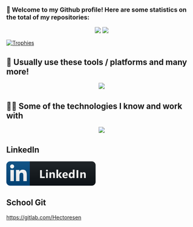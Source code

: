 ### 👋 Welcome to my Github profile! Here are some statistics on the total of my repositories: 


<div align="center">
  <img src="https://github-readme-stats.vercel.app/api?username=Hectoresen&show_icons=true&title_color=ffffff&icon_color=ff0000&text_color=ffffff&bg_color=000000"/>
  <img src="https://github-readme-stats.vercel.app/api/top-langs/?username=Hectoresen&layout=compact&show_icons=true&title_color=ffffff&icon_color=ff0000&text_color=ffffff&bg_color=000000"/>
</div>

[![Trophies](https://github-profile-trophy.vercel.app/?username=hectoresen&theme=onedark)](https://github.com/ryo-ma/github-profile-trophy)



## 🔧 Usually use these tools / platforms and many more!
<p align="center">
  <a href="https://skillicons.dev">
    <img src="https://skillicons.dev/icons?i=git,docker,aws,azure,gcp,firebase,netlify,bash,bitbucket,github,gitlab,npm,postman,replit,ubuntu,vscode" />
  </a>
</p>

## 🧑‍💻 Some of the technologies I know and work with
<p align="center">
  <a href="https://skillicons.dev">
    <img src="https://skillicons.dev/icons?i=sass,html,css,discordjs,js,ts,jest,jenkins,md,mongodb,mysql,nestjs,nodejs,php,postgres,react,redis,redux,sqlite,sentry,symfony,terraform,webpack,wordpress,yarn" />
  </a>
</p>

## LinkedIn
<a href="https://www.linkedin.com/in/hector-escolante-enriquez" target="_blank">
  <img src="https://github.com/MikeCodesDotNET/ColoredBadges/blob/master/svg/social/linkedin.svg" alt="LinkedIn" />
</a>

## School Git

https://gitlab.com/Hectoresen


<!--
**hectoresen/Hectoresen** is a ✨ _special_ ✨ repository because its `README.md` (this file) appears on your GitHub profile.

Here are some ideas to get you started:

- 🔭 I’m currently working on ...
- 🌱 I’m currently learning ...
- 👯 I’m looking to collaborate on ...
- 🤔 I’m looking for help with ...
- 💬 Ask me about ...
- 📫 How to reach me: ...
- 😄 Pronouns: ...
- ⚡ Fun fact: ...
-->
